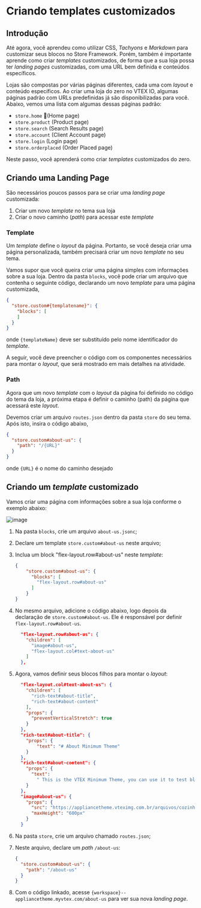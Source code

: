 # Criando templates customizados

## Introdução

Até agora, você aprendeu como utilizar CSS, _Tachyons_ e _Markdown_ para customizar seus blocos no Store Framework. Porém, também é importante aprende como criar _templates_ customizados, de forma que a sua loja possa ter _landing pages_ customizadas, com uma URL bem definida e conteúdos específicos.

Lojas são compostas por várias páginas diferentes, cada uma com _layout_ e conteúdo específicos. Ao criar uma loja do zero no VTEX IO, algumas páginas padrão com URLs predefinidas já são disponibilizadas para você. Abaixo, vemos uma lista com algumas dessas páginas padrão:

- `store.home` (Home page)
- `store.product` (Product page)
- `store.search` (Search Results page)
- `store.account` (Client Account page)
- `store.login` (Login page)
- `store.orderplaced` (Order Placed page)

Neste passo, você aprenderá como criar _templates_ customizados do zero.

## Criando uma Landing Page

São necessários poucos passos para se criar uma _landing page_ customizada:

1. Criar um novo _template_ no tema sua loja
2. Criar o novo caminho (_path_) para acessar este _template_

### Template

Um _template_ define o _layout_ da página. Portanto, se você deseja criar uma página personalizada, também precisará criar um novo _template_ no seu tema.

Vamos supor que você queira criar uma página simples com informações sobre a sua loja. Dentro da pasta `blocks`, você pode criar um arquivo que contenha o seguinte código, declarando um novo _template_ para uma página customizada,

```json
{
  "store.custom#{templatename}": {
    "blocks": [
    ]
  }
}
```

onde `{templateName}` deve ser substituído pelo nome identificador do _template_.

A seguir, você deve preencher o código com os componentes necessários para montar o _layout_, que será mostrado em mais detalhes na atividade.

### Path

Agora que um novo _template_ com o _layout_ da página foi definido no código do tema da loja, a próxima etapa é definir o caminho (path) da página que acessará este _layout_.

Devemos criar um arquivo `routes.json` dentro da pasta `store` do seu tema. Após isto, insira o código abaixo,

```json
{
  "store.custom#about-us": {
    "path": "/{URL}"
  }
}
```

onde `{URL}` é o nome do caminho desejado

## Criando um _template_ customizado

Vamos criar uma página com informações sobre a sua loja conforme o exemplo abaixo:

![image](https://user-images.githubusercontent.com/19495917/90177742-5aac9180-dd81-11ea-9566-be74d563664f.png)

1. Na pasta `blocks`, crie um arquivo `about-us.jsonc`;
2. Declare um template `store.custom#about-us` neste arquivo;
3. Inclua um block "flex-layout.row#about-us" neste _template_:

    ```json
    {
        "store.custom#about-us": {
          "blocks": [
            "flex-layout.row#about-us"
          ]
        }
    }
    ```
4. No mesmo arquivo, adicione o código abaixo, logo depois da declaração de `store.custom#about-us`. Ele é responsável por definir `flex-layout.row#about-us`.

    ```json
      "flex-layout.row#about-us": {
        "children": [
          "image#about-us",
          "flex-layout.col#text-about-us"
        ]
      },
    ```



5. Agora, vamos definir seus blocos filhos para montar o _layout_:

    ```json
      "flex-layout.col#text-about-us": {
        "children": [
          "rich-text#about-title",
          "rich-text#about-content"
        ],
        "props": {
          "preventVerticalStretch": true
        }
      },
      "rich-text#about-title": {
        "props": {
            "text": "# About Minimum Theme"
        }
      },
      "rich-text#about-content": {
        "props": {
          "text":
            " This is the VTEX Minimum Theme, you can use it to test blocks usage and build your first store from scratch."
        }
      },
      "image#about-us": {
        "props": {
          "src": "https://appliancetheme.vteximg.com.br/arquivos/cozinha-about-us.png",
          "maxHeight": "600px"
        }
      }
    ```

6. Na pasta `store`, crie um arquivo chamado `routes.json`;

6. Neste arquivo, declare um _path_ `/about-us`:

    ```json
    {
      "store.custom#about-us": {
        "path": "/about-us"
      }
    }
    ```

7. Com o código linkado, acesse `{workspace}--appliancetheme.myvtex.com/about-us` para ver sua nova _landing page_.

